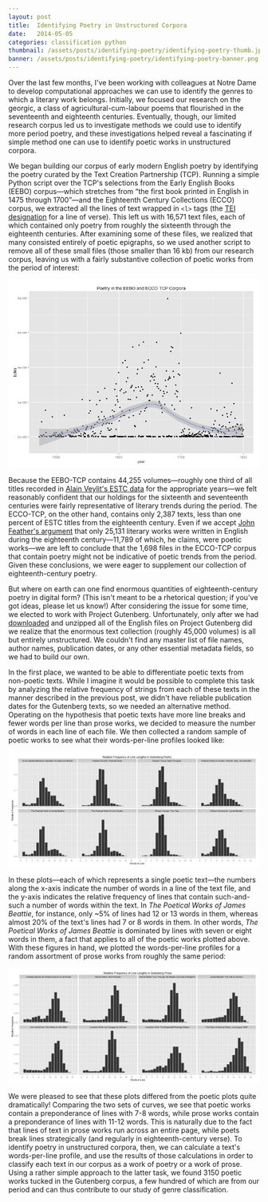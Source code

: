 ```yaml
---
layout: post
title:  Identifying Poetry in Unstructured Corpora
date:   2014-05-05
categories: classification python
thumbnail: /assets/posts/identifying-poetry/identifying-poetry-thumb.jpg
banner: /assets/posts/identifying-poetry/identifying-poetry-banner.png
---
```


Over the last few months, I've been working with colleagues at Notre Dame to develop computational approaches we can use to identify the genres to which a literary work belongs. Initially, we focused our research on the georgic, a class of agricultural-cum-labour poems that flourished in the seventeenth and eighteenth centuries. Eventually, though, our limited research corpus led us to investigate methods we could use to identify more period poetry, and these investigations helped reveal a fascinating if simple method one can use to identify poetic works in unstructured corpora. 

We began building our corpus of early modern English poetry by identifying the poetry curated by the Text Creation Partnership (TCP). Running a simple Python script over the TCP's selections from the Early English Books (EEBO) corpus—which stretches from “the first book printed in English in 1475 through 1700”—and the Eighteenth Century Collections (ECCO) corpus, we extracted all the lines of text wrapped in `<l>` tags (the [TEI designation][tei] for a line of verse). This left us with 16,571 text files, each of which contained only poetry from roughly the sixteenth through the eighteenth centuries. After examining some of these files, we realized that many consisted entirely of poetic epigraphs, so we used another script to remove all of these small files (those smaller than 16 kb) from our research corpus, leaving us with a fairly substantive collection of poetic works from the period of interest:

<img class='center-image' src='/assets/posts/identifying-poetry/eebo_ecco_tcp_poetry.jpg'>

Because the EEBO-TCP contains 44,255 volumes—roughly one third of all titles recorded in [Alain Veylit's ESTC data][estc] for the appropriate years—we felt reasonably confident that our holdings for the sixteenth and seventeenth centuries were fairly representative of literary trends during the period. The ECCO-TCP, on the other hand, contains only 2,387 texts, less than one percent of ESTC titles from the eighteenth century. Even if we accept [John Feather's argument][feather] that only 25,131 literary works were written in English during the eighteenth century—11,789 of which, he claims, were poetic works—we are left to conclude that the 1,698 files in the ECCO-TCP corpus that contain poetry might not be indicative of poetic trends from the period. Given these conclusions, we were eager to supplement our collection of eighteenth-century poetry.

But where on earth can one find enormous quantities of eighteenth-century poetry in digital form? (This isn't meant to be a rhetorical question; if you've got ideas, please let us know!) After considering the issue for some time, we elected to work with Project Gutenberg. Unfortunately, only after we had [downloaded][download-gutenberg] and unzipped all of the English files on Project Gutenberg did we realize that the enormous text collection (roughly 45,000 volumes) is all but entirely unstructured. We couldn't find any master list of file names, author names, publication dates, or any other essential metadata fields, so we had to build our own.

In the first place, we wanted to be able to differentiate poetic texts from non-poetic texts. While I imagine it would be possible to complete this task by analyzing the relative frequency of strings from each of these texts in the manner described in the previous post, we didn't have reliable publication dates for the Gutenberg texts, so we needed an alternative method. Operating on the hypothesis that poetic texts have more line breaks and fewer words per line than prose works, we decided to measure the number of words in each line of each file. We then collected a random sample of poetic works to see what their words-per-line profiles looked like:

<img class='center-image' src='/assets/posts/identifying-poetry/gutenberg_poetry.jpg'>

In these plots—each of which represents a single poetic text—the numbers along the x-axis indicate the number of words in a line of the text file, and the y-axis indicates the relative frequency of lines that contain such-and-such a number of words within the text. In <i>The Poetical Works of James Beattie</i>, for instance, only ~5% of lines had 12 or 13 words in them, whereas almost 20% of the text's lines had 7 or 8 words in them. In other words, <i>The Poetical Works of James Beattie</i> is dominated by lines with seven or eight words in them, a fact that applies to all of the poetic works plotted above. With these figures in hand, we plotted the words-per-line profiles for a random assortment of prose works from roughly the same period:

<img class='center-image' src='/assets/posts/identifying-poetry/gutenberg_prose.jpg'>

We were pleased to see that these plots differed from the poetic plots quite dramatically! Comparing the two sets of curves, we see that poetic works contain a preponderance of lines with 7-8 words, while prose works contain a preponderance of lines with 11-12 words. This is naturally due to the fact that lines of text in prose works run across an entire page, while poets break lines strategically (and regularly in eighteenth-century verse). To identify poetry in unstructured corpora, then, we can calculate a text's words-per-line profile, and use the results of those calculations in order to classify each text in our corpus as a work of poetry or a work of prose. Using a rather simple approach to the latter task, we found 3150 poetic works tucked in the Gutenberg corpus, a few hundred of which are from our period and can thus contribute to our study of genre classification.

[tei]:http://www.tei-c.org/release/doc/tei-p5-doc/en/html/REF-ELEMENTS.html
[estc]:http://estc.ucr.edu/ESTCStatistics.html
[feather]:http://library.oxfordjournals.org/content/s6-VIII/1/32.full.pdf
[download-gutenberg]:http://webapps.stackexchange.com/questions/12311/how-to-download-all-english-books-from-gutenberg